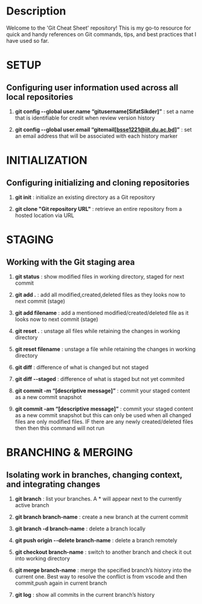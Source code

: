 # Description
Welcome to the 'Git Cheat Sheet' repository! This is my go-to resource for quick and handy references on Git commands, tips, and best practices that I have used so far.  

# SETUP  
## Configuring user information used across all local repositories  

1. **git config --global user.name “gitusername[SifatSikder]”** : set a name that is identifiable for credit when review version history  

2. **git config --global user.email “gitemail[bsse1221@iit.du.ac.bd]”** : set an email address that will be associated with each history marker  

# INITIALIZATION  
## Configuring initializing and cloning repositories  

1. **git init** : initialize an existing directory as a Git repository  

2. **git clone "Git repository URL"** : retrieve an entire repository from a hosted location via URL  


# STAGING  
## Working with the Git staging area  

1. **git status** : show modified files in working directory, staged for next commit  

2. **git add .** : add all modified,created,deleted files as they looks now to next commit (stage)  

3. **git add filename** : add a mentioned modified/created/deleted file as it looks now to next commit (stage)  

4. **git reset .** : unstage all files while retaining the changes in working directory  

5. **git reset filename** : unstage a file while retaining the changes in working directory  

6. **git diff** : difference of what is changed but not staged  

7. **git diff --staged** : difference of what is staged but not yet commited  

8. **git commit -m “[descriptive message]”** : commit your staged content as a new commit snapshot  

9. **git commit -am “[descriptive message]”** : commit your staged content as a new commit snapshot but this can only be used when all changed files are only modified files. IF there are any newly created/deleted files then then this command will not run  


# BRANCHING & MERGING  
## Isolating work in branches, changing context, and integrating changes  

1. **git branch** : list your branches. A * will appear next to the currently active branch  

2. **git branch branch-name** : create a new branch at the current commit  

3. **git branch -d branch-name** : delete a branch locally  

4. **git push origin --delete branch-name** : delete a branch remotely  

5. **git checkout branch-name** : switch to another branch and check it out into working directory  

6. **git merge branch-name** : merge the specified branch’s history into the current one. Best way to resolve the conflict is from vscode and then commit,push again in current branch  

7. **git log** : show all commits in the current branch’s history  
